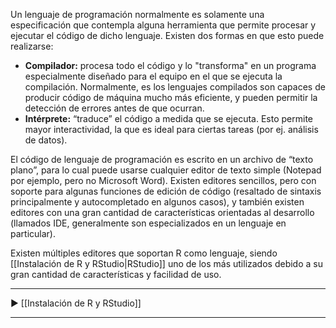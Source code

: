Un lenguaje de programación normalmente es solamente una especificación que contempla alguna herramienta que permite procesar y ejecutar el código de dicho lenguaje. Existen dos formas en que esto puede realizarse:
- **Compilador:** procesa todo el código y lo "transforma" en un programa especialmente diseñado para el equipo en el que se ejecuta la compilación. Normalmente, es los lenguajes compilados son capaces de producir código de máquina mucho más eficiente, y pueden permitir la detección de errores antes de que ocurran.
- **Intérprete:** “traduce” el código a medida que se ejecuta. Esto permite mayor interactividad, la que es ideal para ciertas tareas (por ej. análisis de datos).

El código de lenguaje de programación es escrito en un archivo de “texto plano”, para lo cual puede usarse cualquier editor de texto simple (Notepad por ejemplo, pero no Microsoft Word). Existen editores sencillos, pero con soporte para algunas funciones de edición de código (resaltado de sintaxis principalmente y autocompletado en algunos casos), y también existen editores con una gran cantidad de características orientadas al desarrollo (llamados IDE, generalmente son especializados en un lenguaje en particular).

Existen múltiples editores que soportan R como lenguaje, siendo [[Instalación de R y RStudio|RStudio]] uno de los más utilizados debido a su gran cantidad de características y facilidad de uso.

---
▶️ [[Instalación de R y RStudio]]

---
